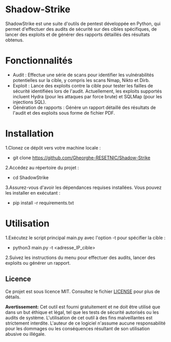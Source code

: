 # Shadow-Strike
ShadowStrike est une suite d'outils de pentest développée en Python, qui permet d'effectuer des audits de sécurité sur des cibles spécifiques, de lancer des exploits et de générer des rapports détaillés des résultats obtenus.
# Fonctionnalités
- Audit : Effectue une série de scans pour identifier les vulnérabilités potentielles sur la cible, y compris les scans Nmap, Nikto et Dirb.
- Exploit : Lance des exploits contre la cible pour tester les failles de sécurité identifiées lors de l'audit. Actuellement, les exploits supportés incluent Hydra (pour les attaques par force brute) et SQLMap (pour les injections SQL).
- Génération de rapports : Génère un rapport détaillé des résultats de l'audit et des exploits sous forme de fichier PDF.
# Installation
1.Clonez ce dépôt vers votre machine locale :

 - git clone https://github.com/Gheorghe-RESETNIC/Shadow-Strike
   
2.Accédez au répertoire du projet :

 - cd ShadowStrike
   
3.Assurez-vous d'avoir les dépendances requises installées. Vous pouvez les installer en exécutant :

 - pip install -r requirements.txt
   
# Utilisation
1.Exécutez le script principal main.py avec l'option -t pour spécifier la cible :

 - python3 main.py -t <adresse_IP_cible>
 
2.Suivez les instructions du menu pour effectuer des audits, lancer des exploits ou générer un rapport.
## Licence

Ce projet est sous licence MIT. Consultez le fichier [LICENSE](LICENSE) pour plus de détails.

**Avertissement:** Cet outil est fourni gratuitement et ne doit être utilisé que dans un but éthique et légal, tel que les tests de sécurité autorisés ou les audits de système. L'utilisation de cet outil à des fins malveillantes est strictement interdite. L'auteur de ce logiciel n'assume aucune responsabilité pour les dommages ou les conséquences résultant de son utilisation abusive ou illégale.

